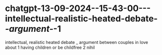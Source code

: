 # chatgpt-13-09-2024--15-43-00---intellectual-realistic-heated-debate-_-argument-_-1
intellectual, realistic heated debate _ argument between couples in love about 1 having children or be childfree 2 nihil

